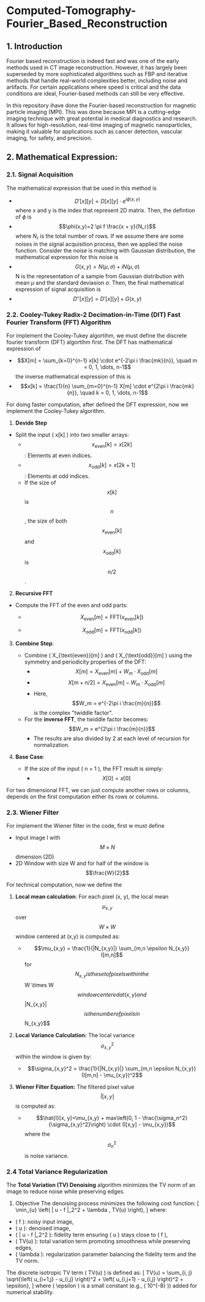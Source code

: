 # Computed-Tomography-Fourier_Based_Reconstruction
## 1. Introduction
Fourier based reconstruction is indeed fast and was one of the early methods used in CT image reconstruction. However, it has largely been superseded by more sophisticated algorithms such as FBP and iterative methods that handle real-world complexities better, including noise and artifacts. For certain applications where speed is critical and the data conditions are ideal, Fourier-based methods can still be very effective.

In this repository ihave done the Fourier-based reconstruction for magnetic particle imaging (MPI). This was done because MPI is a cutting-edge imaging technique with great potential in medical diagnostics and research. It allows for high-resolution, real-time imaging of magnetic nanoparticles, making it valuable for applications such as cancer detection, vascular imaging, for safety, and precision.

## 2. Mathematical Expression:
### 2.1. Signal Acquisition
The mathematical expression that be used in this method is
- $$D'[x][y] = D[x][y] \cdot e^{i \phi(x,y)}$$
where x and y is the index that represent 2D matrix. Then, the defintion of $\phi$ is
- $$\phi(x,y)=2 \pi f \frac{x + y}{N_r}$$
where $N_r$ is the total number of rows. If we assume there are some noises in the signal acquisition process, then we applied the noise function. Consider the noise is matching with Gaussian distribution, the mathematical expression for this noise is
- $$G(x,y) = N(\mu, \sigma) + i N(\mu, \sigma)$$
N is the representation of a sample from Gaussian distribution with mean $\mu$ and the standard deviasion $\sigma$.
Then, the final mathematical expression of signal acquisition is
- $$D''[x][y] = D'[x][y] + G(x,y)$$

### 2.2. Cooley-Tukey Radix-2 Decimation-in-Time (DIT) Fast Fourier Transform (FFT) Algorithm
For implement the Cooley-Tukey algortihm, we must define the discrete fourier transform (DFT) algortihm first. The DFT has mathematical expression of
- $$X[m] = \sum_{k=0}^{n-1} x[k] \cdot e^{-2\pi i \frac{mk}{n}}, \quad m = 0, 1, \dots, n-1$$
the inverse mathematical expression of this is
- $$x[k] = \frac{1}{n} \sum_{m=0}^{n-1} X[m] \cdot e^{2\pi i \frac{mk}{n}}, \quad k = 0, 1, \dots, n-1$$

For doing faster computation, after defined the DFT expression, now we implement the Cooley-Tukey algorithm.
1. **Devide Step**
- Split the input \( x[k] \) into two smaller arrays:
     - $$x_{\text{even}}[k] = x[2k]$$: Elements at even indices.
     - $$x_{\text{odd}}[k] = x[2k+1]$$: Elements at odd indices.
   - If the size of $$x[k]$$ is $$n$$, the size of both $$x_{\text{even}}[k]$$ and $$x_{\text{odd}}[k]$$ is $$n/2$$.

2. **Recursive FFT**
 - Compute the FFT of the even and odd parts:
     
     - $$X_{\text{even}}[m] = \text{FFT}(x_{\text{even}}[k])$$
     
     - $$X_{\text{odd}}[m] = \text{FFT}(x_{\text{odd}}[k])$$
   
3. **Combine Step**:
   - Combine \( X_{\text{even}}[m] \) and \( X_{\text{odd}}[m] \) using the symmetry and periodicity properties of the DFT:
     - $$X[m] = X_{\text{even}}[m] + W_m \cdot X_{\text{odd}}[m]$$
     - $$X[m + n/2] = X_{\text{even}}[m] - W_m \cdot X_{\text{odd}}[m]$$
     - Here, $$W_m = e^{-2\pi i \frac{m}{n}}$$ is the complex "twiddle factor".
   - For the **inverse FFT**, the twiddle factor becomes:
     $$W_m = e^{2\pi i \frac{m}{n}}$$
     - The results are also divided by 2 at each level of recursion for normalization.

4. **Base Case**:
   - If the size of the input \( n = 1 \), the FFT result is simply:
     - $$X[0] = x[0]$$

For two dimensional FFT, we can just compute another rows or columns, depends on the first computation either its rows or columns.

### 2.3. Wiener Filter
For implement the Wiener filter in the code, first w must define
- Input image I with $$M \times N$$ dimension (2D)
- 2D Window with size W and for half of the window is $$\frac{W}{2}$$

For technical computation, now we define the
1. **Local mean calculation**:  For each pixel (x, y), the local mean $$\mu_{x,y}$$ over $$W \times W$$ window centered at (x,y) is computed as:
   - $$\mu_{x,y} = \frac{1}{|N_{x,y}|} \sum_{m,n \epsilon N_{x,y}} I[m,n]$$
     for $$N_{x,y} is the set of pixels within the $$W \times W$$ window centered at (x,y) and $$|N_{x,y}|$$ is the number of pixels in $$N_{x,y}$$

2. **Local Variance Calculation:** The local variance $$\sigma_{x,y}^2$$ within the window is given by:
   - $$\sigma_{x,y}^2 = \frac{1}{|N_{x,y}|} \sum_{m,n \epsilon N_{x,y}} (I[m,n] - \mu_{x,y})^2$$
3. **Wiener Filter Equation:** The filtered pixel value $$\hat{I}[x, y]$$ is computed as:
   - $$\hat{I}[x, y]=\mu_{x,y} + max\left(0, 1 - \frac{\sigma_n^2}{\sigma_{x,y}^2}\right) \cdot (I[x,y] - \mu_{x,y})$$
     where the $$\sigma_n^2$$ is noise variance.

### 2.4 Total Variance Regularization
The **Total Variation (TV) Denoising** algorithm minimizes the TV norm of an image to reduce noise while preserving edges.
1. Objective
The denoising process minimizes the following cost function:
\[
\min_{u} \left( \| u - f \|_2^2 + \lambda \, TV(u) \right),
\]
where:
- \( f \): noisy input image,
- \( u \): denoised image,
- \( \| u - f \|_2^2 \): fidelity term ensuring \( u \) stays close to \( f \),
- \( TV(u) \): total variation term promoting smoothness while preserving edges,
- \( \lambda \): regularization parameter balancing the fidelity term and the TV norm.

The discrete isotropic TV term \( TV(u) \) is defined as:
\[
TV(u) = \sum_{i, j} \sqrt{\left( u_{i+1,j} - u_{i,j} \right)^2 + \left( u_{i,j+1} - u_{i,j} \right)^2 + \epsilon},
\]
where \( \epsilon \) is a small constant (e.g., \( 10^{-8} \)) added for numerical stability.
